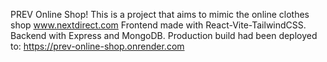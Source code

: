 PREV Online Shop!
This is a project that aims to mimic the online clothes shop www.nextdirect.com
Frontend made with React-Vite-TailwindCSS.
Backend with Express and MongoDB.
Production build had been deployed to: https://prev-online-shop.onrender.com